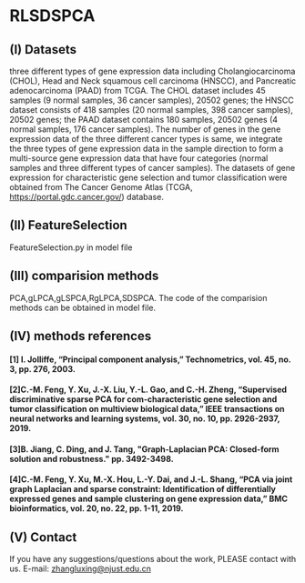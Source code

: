 # RLSDSPCA

## (I) Datasets
three different types of gene expression data including Cholangiocarcinoma (CHOL), Head and Neck squamous cell carcinoma (HNSCC), and Pancreatic adenocarcinoma (PAAD) from TCGA. The CHOL dataset includes 45 samples (9 normal samples, 36 cancer samples), 20502 genes; the HNSCC dataset consists of 418 samples (20 normal samples, 398 cancer samples), 20502 genes; the PAAD dataset contains 180 samples, 20502 genes (4 normal samples, 176 cancer samples). The number of genes in the gene expression data of the three different cancer types is same, we integrate the three types of gene expression data in the sample direction to form a multi-source gene expression data that have four categories (normal samples and three different types of cancer samples).
The datasets of gene expression for characteristic gene selection and tumor classification were obtained from The Cancer Genome Atlas (TCGA, https://portal.gdc.cancer.gov/) database.
## (II) FeatureSelection
FeatureSelection.py in model file
## (III)  comparision methods
PCA,gLPCA,gLSPCA,RgLPCA,SDSPCA. The code of the comparision methods can be obtained in model file. 
## (IV) methods references
#### [1] I. Jolliffe, “Principal component analysis,” Technometrics, vol. 45, no. 3, pp. 276, 2003.
#### [2]C.-M. Feng, Y. Xu, J.-X. Liu, Y.-L. Gao, and C.-H. Zheng, “Supervised discriminative sparse PCA for com-characteristic gene selection and tumor classification on multiview biological data,” IEEE transactions on neural networks and learning systems, vol. 30, no. 10, pp. 2926-2937, 2019.
#### [3]B. Jiang, C. Ding, and J. Tang, "Graph-Laplacian PCA: Closed-form solution and robustness." pp. 3492-3498.
#### [4]C.-M. Feng, Y. Xu, M.-X. Hou, L.-Y. Dai, and J.-L. Shang, “PCA via joint graph Laplacian and sparse constraint: Identification of differentially expressed genes and sample clustering on gene expression data,” BMC bioinformatics, vol. 20, no. 22, pp. 1-11, 2019.
## (V) Contact 
If you have any suggestions/questions about the work, PLEASE contact with us. E-mail: zhangluxing@njust.edu.cn
